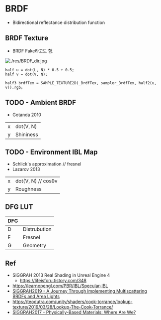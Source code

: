 # BRDF

- Bidirectional reflectance distribution function

## BRDF Texture

- BRDF Fake라고도 함.

![./res/BRDF_dir.jpg](./res/BRDF_dir.jpg)

``` hlsl
half u = dot(L, N) * 0.5 + 0.5;
half v = dot(V, N);

half3 brdfTex = SAMPLE_TEXTURE2D(_BrdfTex, sampler_BrdfTex, half2(u, v)).rgb;
```

## TODO - Ambient BRDF

- Gotanda 2010

|   |           |
|---|-----------|
| x | dot(V, N) |
| y | Shininess |

## TODO - Environment IBL Map

- Schlick's approximation // fresnel
- Lazarov 2013

|   |                    |
|---|--------------------|
| x | dot(V, N) // cosθv |
| y | Roughness          |

## DFG LUT

| DFG |              |
|-----|--------------|
| D   | Distrubution |
| F   | Fresnel      |
| G   | Geometry     |

## Ref

- SIGGRAH 2013 Real Shading in Unreal Engine 4
  - <https://lifeisforu.tistory.com/348>
- <https://learnopengl.com/PBR/IBL/Specular-IBL>
- [SIGGRAH2019 - A Journey Through Implementing Multiscattering BRDFs and Area Lights](https://advances.realtimerendering.com/s2019/A%20Journey%20Through%20Implementing%20Multiscattering%20BRDFs%20and%20Area%20Lights.pptx)
- <https://teodutra.com/unity/shaders/cook-torrance/lookup-texture/2019/03/28/Lookup-The-Cook-Torrance/>
- [SIGGRAH2017 - Physically-Based Materials: Where Are We?](http://openproblems.realtimerendering.com/s2017/index.html)
